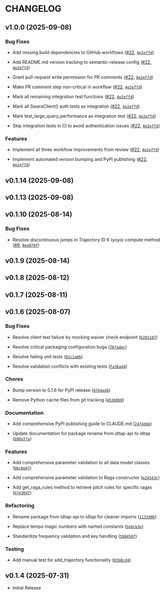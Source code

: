 # CHANGELOG

<!-- version list -->

## v1.0.0 (2025-09-08)

### Bug Fixes

- Add missing build dependencies to GitHub workflows
  ([#22](https://github.com/UCSC-IDTAP/Python-API/pull/22),
  [`4e2effd`](https://github.com/UCSC-IDTAP/Python-API/commit/4e2effd2a23432f9cfbea5879226a71d62872a40))

- Add README.md version tracking to semantic-release config
  ([#22](https://github.com/UCSC-IDTAP/Python-API/pull/22),
  [`4e2effd`](https://github.com/UCSC-IDTAP/Python-API/commit/4e2effd2a23432f9cfbea5879226a71d62872a40))

- Grant pull-request write permission for PR comments
  ([#22](https://github.com/UCSC-IDTAP/Python-API/pull/22),
  [`4e2effd`](https://github.com/UCSC-IDTAP/Python-API/commit/4e2effd2a23432f9cfbea5879226a71d62872a40))

- Make PR comment step non-critical in workflow
  ([#22](https://github.com/UCSC-IDTAP/Python-API/pull/22),
  [`4e2effd`](https://github.com/UCSC-IDTAP/Python-API/commit/4e2effd2a23432f9cfbea5879226a71d62872a40))

- Mark all remaining integration test functions
  ([#22](https://github.com/UCSC-IDTAP/Python-API/pull/22),
  [`4e2effd`](https://github.com/UCSC-IDTAP/Python-API/commit/4e2effd2a23432f9cfbea5879226a71d62872a40))

- Mark all SwaraClient() auth tests as integration
  ([#22](https://github.com/UCSC-IDTAP/Python-API/pull/22),
  [`4e2effd`](https://github.com/UCSC-IDTAP/Python-API/commit/4e2effd2a23432f9cfbea5879226a71d62872a40))

- Mark test_large_query_performance as integration test
  ([#22](https://github.com/UCSC-IDTAP/Python-API/pull/22),
  [`4e2effd`](https://github.com/UCSC-IDTAP/Python-API/commit/4e2effd2a23432f9cfbea5879226a71d62872a40))

- Skip integration tests in CI to avoid authentication issues
  ([#22](https://github.com/UCSC-IDTAP/Python-API/pull/22),
  [`4e2effd`](https://github.com/UCSC-IDTAP/Python-API/commit/4e2effd2a23432f9cfbea5879226a71d62872a40))

### Features

- Implement all three workflow improvements from review
  ([#22](https://github.com/UCSC-IDTAP/Python-API/pull/22),
  [`4e2effd`](https://github.com/UCSC-IDTAP/Python-API/commit/4e2effd2a23432f9cfbea5879226a71d62872a40))

- Implement automated version bumping and PyPI publishing
  ([#22](https://github.com/UCSC-IDTAP/Python-API/pull/22),
  [`4e2effd`](https://github.com/UCSC-IDTAP/Python-API/commit/4e2effd2a23432f9cfbea5879226a71d62872a40))


## v0.1.14 (2025-09-08)


## v0.1.13 (2025-09-08)


## v0.1.10 (2025-08-14)

### Bug Fixes

- Resolve discontinuous jumps in Trajectory ID 6 (yoyo) compute method
  ([#9](https://github.com/UCSC-IDTAP/Python-API/pull/9),
  [`9ee079f`](https://github.com/UCSC-IDTAP/Python-API/commit/9ee079f4696a182187f9d79ad74c046f9e270cb7))


## v0.1.9 (2025-08-14)


## v0.1.8 (2025-08-12)


## v0.1.7 (2025-08-11)


## v0.1.6 (2025-08-07)

### Bug Fixes

- Resolve client test failure by mocking waiver check endpoint
  ([`6201187`](https://github.com/UCSC-IDTAP/Python-API/commit/6201187be6148f7e66decc6b83c9c46e01b3edf1))

- Resolve critical packaging configuration bugs
  ([`76fadec`](https://github.com/UCSC-IDTAP/Python-API/commit/76fadeccba001eb5cd9117f08e334bc12d2da07b))

- Resolve failing unit tests
  ([`82c1a0b`](https://github.com/UCSC-IDTAP/Python-API/commit/82c1a0bf77b23b2c0cb6f51f2d5f0af1aef1ff07))

- Resolve validation conflicts with existing tests
  ([`fa36a44`](https://github.com/UCSC-IDTAP/Python-API/commit/fa36a4413d3a74a00d647a2a0f31acedd0384c34))

### Chores

- Bump version to 0.1.6 for PyPI release
  ([`87b4adb`](https://github.com/UCSC-IDTAP/Python-API/commit/87b4adb04905003ce9ef6cc5fa688848caa47732))

- Remove Python cache files from git tracking
  ([`45260b9`](https://github.com/UCSC-IDTAP/Python-API/commit/45260b9e818b5679053356e8ba77abb59fe130bc))

### Documentation

- Add comprehensive PyPI publishing guide to CLAUDE.md
  ([`2474dde`](https://github.com/UCSC-IDTAP/Python-API/commit/2474dde49a7dc3cff143259a2b7cd52457e26759))

- Update documentation for package rename from idtap-api to idtap
  ([`b98a77a`](https://github.com/UCSC-IDTAP/Python-API/commit/b98a77a0af4d4b593123d841661a9244ce6c6749))

### Features

- Add comprehensive parameter validation to all data model classes
  ([`bbcbe67`](https://github.com/UCSC-IDTAP/Python-API/commit/bbcbe679207afa5309b5e6280aeac9b7f30317f6))

- Add comprehensive parameter validation to Raga constructor
  ([`e24343c`](https://github.com/UCSC-IDTAP/Python-API/commit/e24343c65588f8a3eb0082f2a1402e150c01e06b))

- Add get_raga_rules method to retrieve pitch rules for specific ragas
  ([`67e36d7`](https://github.com/UCSC-IDTAP/Python-API/commit/67e36d7fe2b7af74088de19602cf564914d0c62f))

### Refactoring

- Rename package from idtap-api to idtap for cleaner imports
  ([`113109b`](https://github.com/UCSC-IDTAP/Python-API/commit/113109be0bb0ff63203866c1332ef4b7d5ac02f7))

- Replace tempo magic numbers with named constants
  ([`5e0cb3e`](https://github.com/UCSC-IDTAP/Python-API/commit/5e0cb3eeaaece76eac725024ed3637735fbb5584))

- Standardize frequency validation and key handling
  ([`598450f`](https://github.com/UCSC-IDTAP/Python-API/commit/598450f2bc35420646b629b695189ca7a70854a6))

### Testing

- Add manual test for add_trajectory functionality
  ([`03b0cd4`](https://github.com/UCSC-IDTAP/Python-API/commit/03b0cd41539eefcca956c463b03ff337a04ffc7e))


## v0.1.4 (2025-07-31)

- Initial Release
